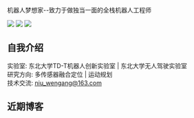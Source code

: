 机器人梦想家--致力于做独当一面的全栈机器人工程师

![](https://img.shields.io/badge/Bilibili-robotics%E6%B8%AF-brightgreen)
[![](https://img.shields.io/badge/CSDN%E5%8D%9A%E5%AE%A2-robotics%E6%B8%AF-brightgreen)](https://blog.csdn.net/weixin_37684239?type=blog)
[![](https://visitor-badge.laobi.icu/badge?page_id=niuwengang.visitor-badge)](https://space.bilibili.com/356146260)

## 自我介绍
实验室: 东北大学TD-T机器人创新实验室 | 东北大学无人驾驶实验室\
研究方向: 多传感器融合定位 | 运动规划\
技术交流: niu_wengang@163.com





## 近期博客

